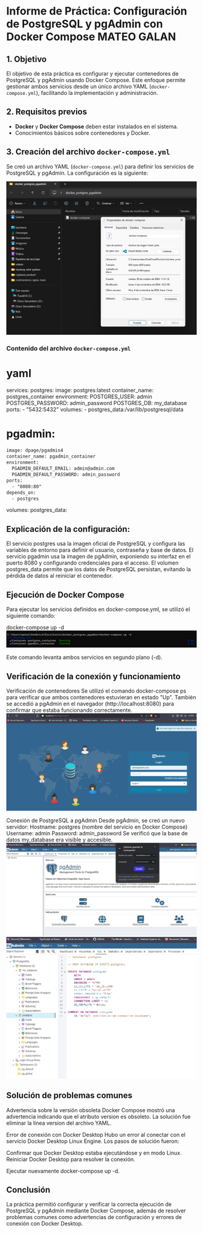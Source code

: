 # Informe de Práctica: Configuración de PostgreSQL y pgAdmin con Docker Compose MATEO GALAN

## 1. Objetivo
El objetivo de esta práctica es configurar y ejecutar contenedores de PostgreSQL y pgAdmin usando Docker Compose. Este enfoque permite gestionar
 ambos servicios desde un único archivo YAML (`docker-compose.yml`), facilitando la implementación y administración.

## 2. Requisitos previos
- **Docker** y **Docker Compose** deben estar instalados en el sistema.
- Conocimientos básicos sobre contenedores y Docker.

## 3. Creación del archivo `docker-compose.yml`
Se creó un archivo YAML (`docker-compose.yml`) para definir los servicios de PostgreSQL y pgAdmin. La configuración es la siguiente:

![carpeta docker](archivo.jpg)

### Contenido del archivo `docker-compose.yml`

# yaml
services:
  postgres:
    image: postgres:latest
    container_name: postgres_container
    environment:
      POSTGRES_USER: admin
      POSTGRES_PASSWORD: admin_password
      POSTGRES_DB: my_database
    ports:
      - "5432:5432"
    volumes:
      - postgres_data:/var/lib/postgresql/data

  # pgadmin:
    image: dpage/pgadmin4
    container_name: pgadmin_container
    environment:
      PGADMIN_DEFAULT_EMAIL: admin@admin.com
      PGADMIN_DEFAULT_PASSWORD: admin_password
    ports:
      - "8080:80"
    depends_on:
      - postgres

volumes:
  postgres_data:

## Explicación de la configuración:

El servicio postgres usa la imagen oficial de PostgreSQL y configura las variables de entorno para definir el usuario, contraseña y base de datos.
El servicio pgadmin usa la imagen de pgAdmin, exponiendo su interfaz en el puerto 8080 y configurando credenciales para el acceso.
El volumen postgres_data permite que los datos de PostgreSQL persistan, evitando la pérdida de datos al reiniciar el contenedor.

## Ejecución de Docker Compose
Para ejecutar los servicios definidos en docker-compose.yml, se utilizó el siguiente comando:

docker-compose up -d
![Comando para ejecutar](ejecutar.jpg)

Este comando levanta ambos servicios en segundo plano (-d).

## Verificación de la conexión y funcionamiento
 Verificación de contenedores
Se utilizó el comando docker-compose ps para verificar que ambos contenedores estuvieran en estado "Up". También se accedió a pgAdmin en el navegador 
(http://localhost:8080) para confirmar que estaba funcionando correctamente.
![verificacion](verificacion.jpg)

 Conexión de PostgreSQL a pgAdmin
Desde pgAdmin, se creó un nuevo servidor:
Hostname: postgres (nombre del servicio en Docker Compose)
Username: admin
Password: admin_password
Se verificó que la base de datos my_database era visible y accesible.
![inicio de seccion](seccion.jpg)
![inicio de seccion](seccion2.jpg)

## Solución de problemas comunes
Advertencia sobre la versión obsoleta
Docker Compose mostró una advertencia indicando que el atributo version es obsoleto. La solución fue eliminar la línea version del archivo YAML.

Error de conexión con Docker Desktop
Hubo un error al conectar con el servicio Docker Desktop Linux Engine. Los pasos de solución fueron:

Confirmar que Docker Desktop estaba ejecutándose y en modo Linux.
Reiniciar Docker Desktop para resolver la conexión.

Ejecutar nuevamente docker-compose up -d.

## Conclusión
La práctica permitió configurar y verificar la correcta ejecución de PostgreSQL y pgAdmin mediante Docker Compose, 
además de resolver problemas comunes como advertencias de configuración y errores de conexión con Docker Desktop.